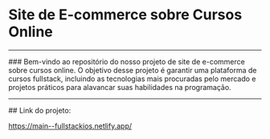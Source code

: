 # Site de E-commerce sobre Cursos Online
<hr>
### Bem-vindo ao repositório do nosso projeto de site de e-commerce sobre cursos online. O objetivo desse projeto é garantir uma plataforma de cursos fullstack, incluindo as tecnologias mais procuradas pelo mercado e projetos práticos para alavancar suas habilidades na programação.
<hr>
## Link do projeto:

https://main--fullstackios.netlify.app/
